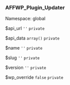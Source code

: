 ### AFFWP_Plugin_Updater

Namespace: global


$api_url
`''` `private` 


$api_data
`array()` `private` 


$name
`''` `private` 


$slug
`''` `private` 


$version
`''` `private` 


$wp_override
`false` `private` 

